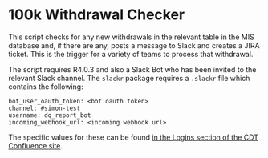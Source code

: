 # 100k Withdrawal Checker

This script checks for any new withdrawals in the relevant table in the MIS database and, if there are any, posts a message to Slack and creates a JIRA ticket.
This is the trigger for a variety of teams to process that withdrawal.

The script requires R4.0.3 and also a Slack Bot who has been invited to the relevant Slack channel.
The `slackr` package requires a `.slackr` file which contains the following:

```
bot_user_oauth_token: <bot oauth token>
channel: #simon-test
username: dq_report_bot
incoming_webhook_url: <incoming webhook url>
```

The specific values for these can be found [in the Logins section of the CDT Confluence site](https://cnfl.extge.co.uk/display/CDT/_Logins#id-_Logins-dq_report_bot).

